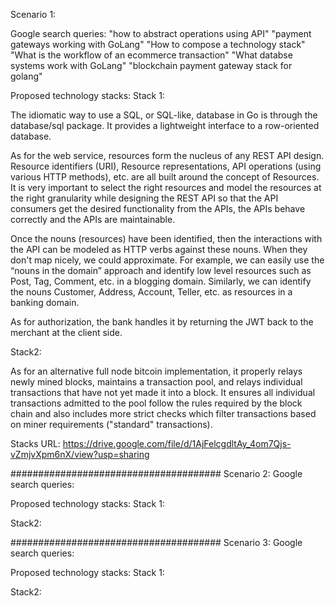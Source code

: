 Scenario 1:

Google search queries:
"how to abstract operations using API"
"payment gateways working with GoLang"
"How to compose a technology stack"
"What is the workflow of an ecommerce transaction"
"What databse systems work with GoLang"
"blockchain payment gateway stack for golang"

Proposed technology stacks:
Stack 1:

The idiomatic way to use a SQL, or SQL-like, database in Go is through the database/sql package. It provides a lightweight interface to a row-oriented database.

As for the web service, resources form the nucleus of any REST API design. Resource identifiers (URI), Resource representations, API operations (using various HTTP methods), etc. are all built around the concept of Resources. It is very important to select the right resources and model the resources at the right granularity while designing the REST API so that the API consumers get the desired functionality from the APIs, the APIs behave correctly and the APIs are maintainable.

Once the nouns (resources) have been identified, then the interactions with the API can be modeled as HTTP verbs against these nouns. When they don't map nicely, we could approximate. For example, we can easily use the “nouns in the domain” approach and identify low level resources such as Post, Tag, Comment, etc. in a blogging domain. Similarly, we can identify the nouns Customer, Address, Account, Teller, etc. as resources in a banking domain.

As for authorization, the bank handles it by returning the JWT back to the merchant at the client side.

Stack2:

As for an alternative full node bitcoin implementation, it properly relays newly mined blocks, maintains a transaction pool, and relays individual transactions that have not yet made it into a block. It ensures all individual transactions admitted to the pool follow the rules required by the block chain and also includes more strict checks which filter transactions based on miner requirements ("standard" transactions).

Stacks URL: https://drive.google.com/file/d/1AjFelcgdltAy_4om7Qjs-vZmjvXpm6nX/view?usp=sharing

######################################
Scenario 2:
Google search queries:

Proposed technology stacks:
Stack 1:


Stack2:

######################################
Scenario 3:
Google search queries:

Proposed technology stacks:
Stack 1:


Stack2:
